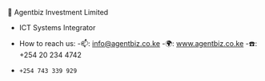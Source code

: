   👋
  Agentbiz Investment Limited
- ICT Systems Integrator
  
- How to reach us:
-📫: info@agentbiz.co.ke
-🌍: www.agentbiz.co.ke
-☎️: +254 20 234 4742
-     +254 743 339 929
